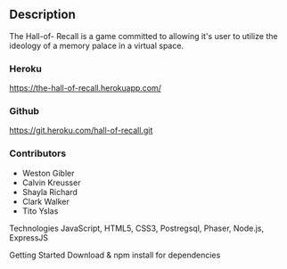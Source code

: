## Description 
The Hall-of- Recall is a game committed to allowing it's user to utilize the ideology of a memory palace in a virtual space. 

### Heroku
 https://the-hall-of-recall.herokuapp.com/

### Github
https://git.heroku.com/hall-of-recall.git

### Contributors 

* Weston Gibler
* Calvin Kreusser
* Shayla Richard
* Clark Walker
* Tito Yslas 

Technologies 
JavaScript, HTML5, CSS3, Postregsql, Phaser, Node.js, ExpressJS

Getting Started 
Download & npm install for dependencies 

